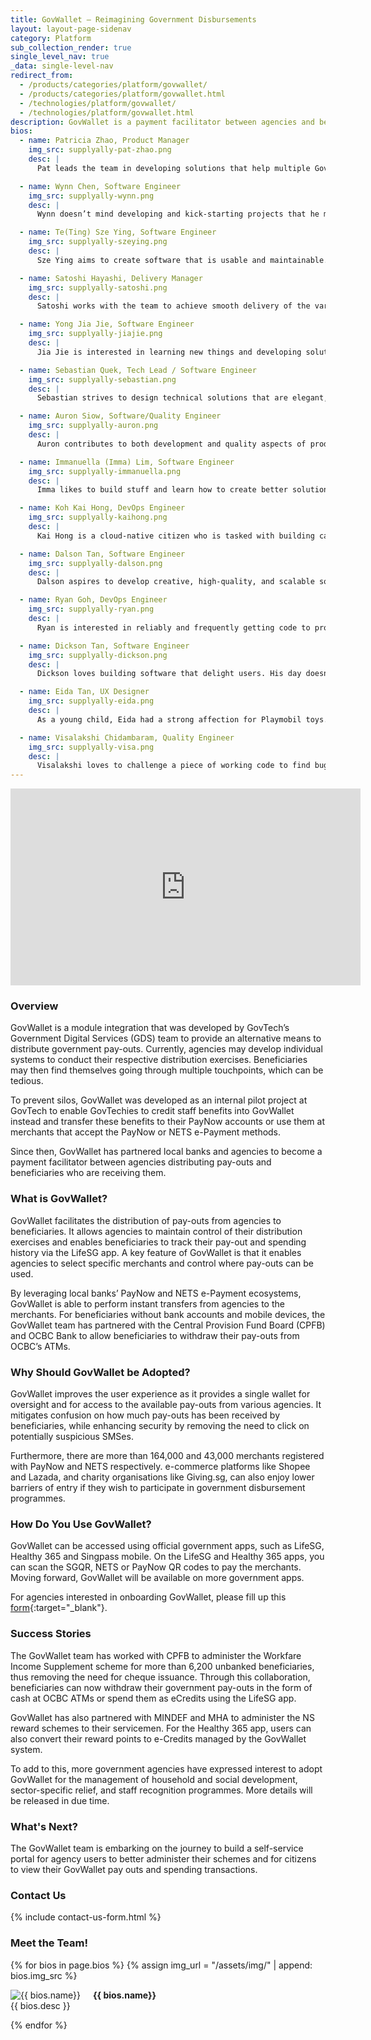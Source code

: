 ```yaml
---
title: GovWallet – Reimagining Government Disbursements
layout: layout-page-sidenav
category: Platform
sub_collection_render: true
single_level_nav: true
_data: single-level-nav
redirect_from:
  - /products/categories/platform/govwallet/
  - /products/categories/platform/govwallet.html
  - /technologies/platform/govwallet/
  - /technologies/platform/govwallet.html
description: GovWallet is a payment facilitator between agencies and beneficiaries.
bios:
  - name: Patricia Zhao, Product Manager
    img_src: supplyally-pat-zhao.png
    desc: |
      Pat leads the team in developing solutions that help multiple Government agencies and non-profit partners in their distribution programmes.

  - name: Wynn Chen, Software Engineer
    img_src: supplyally-wynn.png
    desc: |
      Wynn doesn’t mind developing and kick-starting projects that he might be unfamiliar with. He likes spending his time cafe hopping and reflecting.

  - name: Te(Ting) Sze Ying, Software Engineer
    img_src: supplyally-szeying.png
    desc: |
      Sze Ying aims to create software that is usable and maintainable. In her free time, she volunteers with various organisations to make education accessible.

  - name: Satoshi Hayashi, Delivery Manager
    img_src: supplyally-satoshi.png
    desc: |
      Satoshi works with the team to achieve smooth delivery of the various product rollouts.

  - name: Yong Jia Jie, Software Engineer
    img_src: supplyally-jiajie.png
    desc: |
      Jia Jie is interested in learning new things and developing solutions that are extensible and efficient. He is a lover of keyboards and keyboard-related items.

  - name: Sebastian Quek, Tech Lead / Software Engineer
    img_src: supplyally-sebastian.png
    desc: |
      Sebastian strives to design technical solutions that are elegant, scalable, maintainable, and satisfies the needs of citizens and Government agencies alike.

  - name: Auron Siow, Software/Quality Engineer
    img_src: supplyally-auron.png
    desc: |
      Auron contributes to both development and quality aspects of product building. He is able to switch between the two roles to help the team meet its goals.

  - name: Immanuella (Imma) Lim, Software Engineer
    img_src: supplyally-immanuella.png
    desc: |
      Imma likes to build stuff and learn how to create better solutions. She has a knack for teaching and is often seen sharing her knowledge with the team.

  - name: Koh Kai Hong, DevOps Engineer
    img_src: supplyally-kaihong.png
    desc: |
      Kai Hong is a cloud-native citizen who is tasked with building castles in the sky. He enjoys developing reliable and scalable solutions for smooth operations.

  - name: Dalson Tan, Software Engineer
    img_src: supplyally-dalson.png
    desc: |
      Dalson aspires to develop creative, high-quality, and scalable solutions to solve real-world problems. He enjoys working on projects that support social causes.

  - name: Ryan Goh, DevOps Engineer
    img_src: supplyally-ryan.png
    desc: |
      Ryan is interested in reliably and frequently getting code to product. He is also interested in using cloud infrastructure to build scalable and reliable systems.

  - name: Dickson Tan, Software Engineer
    img_src: supplyally-dickson.png
    desc: |
      Dickson loves building software that delight users. His day doesn't begin before his morning latte.

  - name: Eida Tan, UX Designer
    img_src: supplyally-eida.png
    desc: |
      As a young child, Eida had a strong affection for Playmobil toys. She would role-play with them in various settings, from immigration checkpoints to restaurants. These days she gets to facilitate and work with others to improve users’ experience across different touchpoints.

  - name: Visalakshi Chidambaram, Quality Engineer
    img_src: supplyally-visa.png
    desc: |
      Visalakshi loves to challenge a piece of working code to find bugs and crash the system before it reaches the end-user, so that they can have a smooth experience.
---
```


<iframe width="560" height="315" src="https://www.youtube.com/embed/wZTU7YibAVU" title="YouTube video player" frameborder="0" allow="accelerometer; autoplay; clipboard-write; encrypted-media; gyroscope; picture-in-picture" allowfullscreen></iframe>

### Overview

GovWallet is a module integration that was developed by GovTech’s Government Digital Services (GDS) team to provide an alternative means to distribute government pay-outs. Currently, agencies may develop individual systems to conduct their respective distribution exercises. Beneficiaries may then find themselves going through multiple touchpoints, which can be tedious.

To prevent silos, GovWallet was developed as an internal pilot project at GovTech to enable GovTechies to credit staff benefits into GovWallet instead and transfer these benefits to their PayNow accounts or use them at merchants that accept the PayNow or NETS e-Payment methods.

Since then, GovWallet has partnered local banks and agencies to become a payment facilitator between agencies distributing pay-outs and beneficiaries who are receiving them.

### What is GovWallet?

GovWallet facilitates the distribution of pay-outs from agencies to beneficiaries. It allows agencies to maintain control of their distribution exercises and enables beneficiaries to track their pay-out and spending history via the LifeSG app. A key feature of GovWallet is that it enables agencies to select specific merchants and control where pay-outs can be used.

By leveraging local banks’ PayNow and NETS e-Payment ecosystems, GovWallet is able to perform instant transfers from agencies to the merchants. For beneficiaries without bank accounts and mobile devices, the GovWallet team has partnered with the Central Provision Fund Board (CPFB) and OCBC Bank to allow beneficiaries to withdraw their pay-outs from OCBC’s ATMs.

### Why Should GovWallet be Adopted?

GovWallet improves the user experience as it provides a single wallet for oversight and for access to the available pay-outs from various agencies. It mitigates confusion on how much pay-outs has been received by beneficiaries, while enhancing security by removing the need to click on potentially suspicious SMSes.

Furthermore, there are more than 164,000 and 43,000 merchants registered with PayNow and NETS respectively. e-commerce platforms like Shopee and Lazada, and charity organisations like Giving.sg, can also enjoy lower barriers of entry if they wish to participate in government disbursement programmes.

### How Do You Use GovWallet?

GovWallet can be accessed using official government apps, such as LifeSG, Healthy 365 and Singpass mobile. On the LifeSG and Healthy 365 apps, you can scan the SGQR, NETS or PayNow QR codes to pay the merchants. Moving forward, GovWallet will be available on more government apps.

For agencies interested in onboarding GovWallet, please fill up this [form](https://form.gov.sg/#!/62280856ba91100012050933){:target="_blank"}.

### Success Stories

The GovWallet team has worked with CPFB to administer the Workfare Income Supplement scheme for more than 6,200 unbanked beneficiaries, thus removing the need for cheque issuance. Through this collaboration, beneficiaries can now withdraw their government pay-outs in the form of cash at OCBC ATMs or spend them as eCredits using the LifeSG app.

GovWallet has also partnered with MINDEF and MHA to administer the NS reward schemes to their servicemen. For the Healthy 365 app, users can also convert their reward points to e-Credits managed by the GovWallet system.

To add to this, more government agencies have expressed interest to adopt GovWallet for the management of household and social development, sector-specific relief, and staff recognition programmes. More details will be released in due time.

### What's Next?

The GovWallet team is embarking on the journey to build a self-service portal for agency users to better administer their schemes and for citizens to view their GovWallet pay outs and spending transactions.

### Contact Us

{% include contact-us-form.html %}

### Meet the Team!

<div class="card-grid-container grid-25rem">
  {% for bios in page.bios %}
  {% assign img_url = "/assets/img/" | append: bios.img_src %}
  <div class="sgds-card">
    <div class="sgds-card-content">
      <img style="float: left; margin-right: 20px;" src="{{ img_url }}" alt="{{ bios.name}}">
      <p><strong>{{ bios.name}}</strong><br>
        {{ bios.desc }}
      </p>
    </div>
  </div>
  {% endfor %}  
</div>
